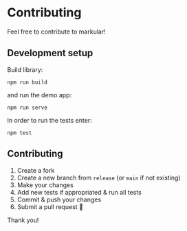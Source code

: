 # Contributing

Feel free to contribute to markular!

## Development setup

Build library:

```shell
npm run build
```

and run the demo app:

```shell
npm run serve
```

In order to run the tests enter:

```shell
npm test
```

## Contributing

1. Create a fork
2. Create a new branch from `release` (or `main` if not existing)
3. Make your changes
4. Add new tests if appropriated & run all tests
5. Commit & push your changes
6. Submit a pull request 🚀

Thank you!
